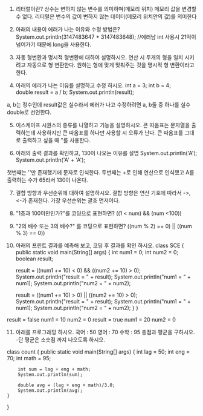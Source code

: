 1. 리터럴이란?
상수는 변하지 않는 변수를 의미하며(메모리 위치) 메모리 값을 변경할 수 없다.
리터럴은 변수의 값이 변하지 않는 데이터(메모리 위치안의 값)를 의미한다

2. 아래의 내용이 에러가 나는 이유와 수정 방법은?
System.out.println(3147483647 + 3147483648); //에러남
int 사용시 21억이 넘어가기 때문에 long을 사용한다.

3. 자동 형변환과 명시적 형변환에 대하여 설명하시오.
연산 시 두개의 형을 일치 시키려고 자동으로 형 변환한다.
원하는 형에 맞게 맞춰주는 것을 명시적 형 변환이라고 한다.

4. 아래의 에러가 나는 이유를 설명하고 수정 하시오.
int a = 3;
int b = 4;	
double result = a / b;
System.out.println(result);

a, b는 정수인데 result값은 실수라서 에러가 나고
수정하려면 a, b둘 중 하나를 실수 double로 선언한다.

5. 이스케이프 시퀀스의 종류를 나열하고 기능을 설명하시오.
큰 따옴표는 문자열을 출력하는데 사용하지만 큰 따옴표를 하나만 사용할 시 오류가 난다.
큰 따옴표를 그대로 출력하고 싶을 때 \"를 사용한다.

6. 아래의 출력 결과를 확인하고, 130이 나오는 이유를 설명
System.out.println('A'); 
System.out.println('A' + 'A');

첫번째는 ''만 존재했기에 문자로 인식한다. 두번째는 +로 인해 연산으로 인식했고 
A를 출력하는 수가 65라서 130이 나온다.

7. 결합 방향과 우선순위에 대하여 설명하시오.
결합 방향은 연산 기호에 따라서 ->, <-가 존재한다.
가장 우선순위는 괄호 먼저이다.

8. "1초과 100미만인가?"를 코딩으로 표현하면?
((1 < num)  && (num <100))

9. "2의 배수 또는 3의 배수?" 를 코딩으로 표현하면?
((num % 2) == 0) || ((num % 3) == 0))

10. 아래의 프린트 결과를 예측해 보고, 코딩 후 결과를 확인 하시오.
class SCE {
	public static void main(String[] args) {
		int num1 = 0;
		int num2 = 0;
		boolean result;    

    result = ((num1 += 10) < 0) && ((num2 += 10) > 0);
	System.out.println("result = " + result);
	System.out.println("num1 = " + num1);
	System.out.println("num2 = " + num2);
	
    result = ((num1 += 10) > 0) || ((num2 += 10) > 0);
	System.out.println("result = " + result);
	System.out.println("num1 = " + num1);
	System.out.println("num2 = " + num2);
	}
}

result = false
num1 = 10
num2 = 0
result = true
num1 = 20
num2 = 0

11. 아래를 프로그래밍 하시오.
국어 : 50
영어 : 70
수학 : 95
총점과 평균을 구하시오.
-단 평균은 소숫점 까지 나오도록 하시오.

class count {
	public static void main(String[] args) {
		int lag = 50;
		int eng = 70;
		int math = 95;
		
		int sum = lag + eng + math;
		System.out.println(sum);
		
		double avg = (lag + eng + math)/3.0;
		System.out.println(avg);
	}
}